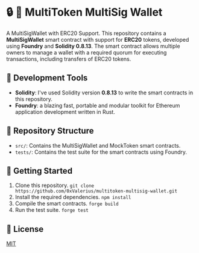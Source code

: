 # :lock: :key: MultiToken MultiSig Wallet

A MultiSigWallet with ERC20 Support. This repository contains a **MultiSigWallet** smart contract with support for **ERC20** tokens, developed using **Foundry** and **Solidity 0.8.13**. The smart contract allows multiple owners to manage a wallet with a required quorum for executing transactions, including transfers of ERC20 tokens.

## :wrench: Development Tools

- **Solidity**: I've used Solidity version **0.8.13** to write the smart contracts in this repository.
- **Foundry**: a blazing fast, portable and modular toolkit for Ethereum application development written in Rust.

## :open_file_folder: Repository Structure

- `src/`: Contains the MultiSigWallet and MockToken smart contracts.
- `tests/`: Contains the test suite for the smart contracts using Foundry.

## :rocket: Getting Started

1. Clone this repository. `git clone https://github.com/0xValerius/multitoken-multisig-wallet.git`
2. Install the required dependencies. `npm install`
3. Compile the smart contracts. `forge build`
4. Run the test suite. `forge test`

## :scroll: License

[MIT](https://choosealicense.com/licenses/mit/)
